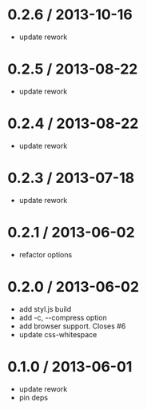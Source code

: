 
0.2.6 / 2013-10-16 
==================

 * update rework

0.2.5 / 2013-08-22 
==================

 * update rework

0.2.4 / 2013-08-22 
==================

 * update rework

0.2.3 / 2013-07-18 
==================

 * update rework

0.2.1 / 2013-06-02 
==================

 * refactor options

0.2.0 / 2013-06-02 
==================

 * add styl.js build
 * add -c, --compress option
 * add browser support. Closes #6
 * update css-whitespace

0.1.0 / 2013-06-01 
==================

 * update rework
 * pin deps
